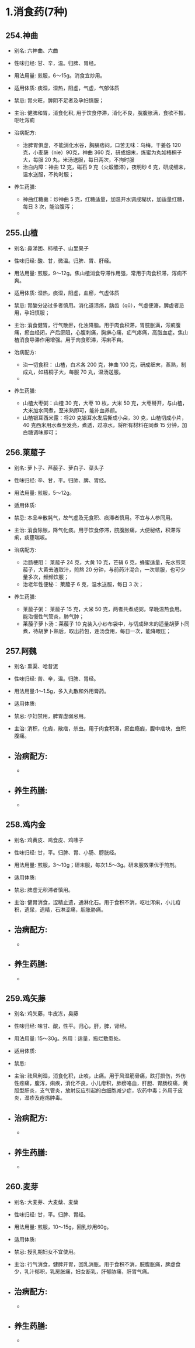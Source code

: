 
# 1.消食药(7种)


## 254.神曲

- 别名: 六神曲、六曲
- 性味归经: 甘、辛，温。归脾、胃经。
- 用法用量: 煎服，6～15g。消食宜炒用。
- 适用体质: 痰湿，湿热，阳虚，气虚，气郁体质
- 禁忌: 胃火旺，脾阴不足者及孕妇慎服；

- 主治: 健脾和胃，消食化积, 用于饮食停滞，消化不良，脘腹胀满，食欲不振，呕吐泻痢
- 治病配方: 
  - 治脾胃俱虚，不能消化水谷，胸膈痞闷，口苦无味：乌梅，干姜各 120 克，小麦蘖（nie）90克，神曲 360 克，研成细末，炼蜜为丸如梧桐子大，每服 20 丸，米汤送服，每日两次，不拘时服
  - 治白内障：神曲 12 克，磁石 9 克（火煅醋淬），夜明砂 6 克，研成细末，温水送服，不拘时服；
  
- 养生药膳: 
  - 神曲红糖羹：炒神曲 5 克，红糖适量，加温开水调成糊状，加适量红糖，每日 3 次，能治腹泻；
  - 

## 255.山楂

- 别名: 鼻涕团、柿楂子、山里果子
- 性味归经: 酸、甘，微温。归脾、胃、肝经。
- 用法用量: 煎服，9～12g。焦山楂消食导滞作用强，常用于肉食积滞，泻痢不爽。
- 适用体质: 湿热，痰湿，阳虚，血瘀，气虚体质
- 禁忌: 胃酸分泌过多者慎用。消化道溃疡，龋齿（qǔ），气虚便溏，脾虚者忌用，孕妇慎服；

- 主治: 消食健胃，行气散瘀，化浊降脂。用于肉食积滞，胃脘胀满，泻痢腹痛，瘀血经闭，产后瘀阻，心腹刺痛，胸痹心痛，疝气疼痛，高脂血症。焦山楂消食导滞作用增强。用于肉食积滞，泻痢不爽。
- 治病配方: 
  - 治一切食积： 山楂，白术各 200 克，神曲 100 克，研成细末，蒸熟，制成丸，如梧桐子大，每服 70 丸，温汤送服。
  - 
  
- 养生药膳: 
  - 山楂大枣粥：山楂 30 克，大枣 10 枚，大米 50 克，大枣掰开，与山楂，大米加水同煮，至米熟即可，能补血养颜。
  - 山楂银耳西米露：将20 克银耳水发后撕成小朵，30 克，山楂切成小片，40 克西米用水煮至发亮，煮透，过凉水，将所有材料在同煮 15 分钟，加白糖调味即可；


## 256.莱菔子

- 别名: 萝卜子、芦菔子、萝白子、菜头子
- 性味归经: 辛、甘，平。归肺、脾、胃经。
- 用法用量: 煎服，5～12g。
- 适用体质: 
- 禁忌: 本品辛散耗气，故气虚及无食积、痰滞者慎用。不宜与人参同用。

- 主治: 消食除胀，降气化痰。用于饮食停滞，脘腹胀痛，大便秘结，积滞泻痢，痰壅喘咳。
- 治病配方: 
  - 治肠梗阻： 莱菔子 24 克，大黄 10 克，芒硝 6 克，蜂蜜适量，先水煎莱菔子，大黄去渣取汁，煎熬 20 分钟，与前药汁混合，一次顿服，也可少量多次，频频饮服；
  - 治老年性便秘： 莱菔子 6 克，温水送服，每日 3 次；
  
- 养生药膳: 
  - 莱菔子粥： 莱菔子 15 克，大米 50 克，两者共煮成粥，早晚温热食用。能治慢性气管炎，肺气肿；
  - 莱菔子萝卜汤：莱菔子 10 克装入小纱布袋中，与切成碎末的适量胡萝卜同煮，待胡萝卜熟后，取出药包，连汤食用，每日一次，能降眼压；


## 257.阿魏

- 别名: 熏渠、哈昔泥
- 性味归经: 苦、辛，温。归脾、胃经。
- 用法用量:1～1.5g，多入丸散和外用膏药。
- 适用体质: 
- 禁忌: 孕妇禁用，脾胃虚弱忌用。

- 主治: 消积，化瘕，散痞，杀虫。用于肉食积滞，瘀血瘾瘕，腹中痞块，虫积腹痛。
- 治病配方: 
  - 
  - 
  
- 养生药膳: 
  - 
  - 

## 258.鸡内金

- 别名: 鸡黄皮、鸡食皮、鸡嗉子
- 性味归经: 甘，平。归脾、胃、小肠、膀胱经。
- 用法用量: 煎服，3～10g；研末服，每次1.5～3g。研末服效果优于煎剂。
- 适用体质: 
- 禁忌: 脾虚无积滞者慎用。

- 主治: 健胃消食，涩精止遗，通淋化石。用于食积不消，呕吐泻痢，小儿疳积，遗尿，遗精，石淋涩痛，胆胀胁痛。
- 治病配方: 
  - 
  - 
  
- 养生药膳: 
  - 
  - 



## 259.鸡矢藤

- 别名: 鸡矢藤，牛皮冻，臭藤
- 性味归经: 味甘、酸，性平。归心，肝，脾，肾经。
- 用法用量: 15～30g。外用：适量，捣烂敷患处。
- 适用体质: 
- 禁忌: 

- 主治: 祛风利湿，消食化积，止咳，止痛。用于风湿筋骨痛，跌打损伤，外伤性疼痛，腹泻，痢疾，消化不良，小儿疳积，肺痨咯血，肝胆、胃肠绞痛，黄胆型肝炎，支气管炎，放射反应引起的白细胞减少症，农药中毒；外用于皮炎，湿疹及疮疡肿毒。
- 治病配方: 
  - 
  - 
  
- 养生药膳: 
  - 
  - 


## 260.麦芽

- 别名: 大麦芽、大麦蘖、麦蘖
- 性味归经: 甘，平。归脾、胃经。
- 用法用量: 煎服，10～15g，回乳炒用60g。
- 适用体质: 
- 禁忌: 授乳期妇女不宜使用。

- 主治: 行气消食，健脾开胃，回乳消胀。用于食积不消，脘腹胀痛，脾虚食少，乳汁郁积，乳房胀痛，妇女断乳，肝郁胁痛，肝胃气痛。
- 治病配方: 
  - 
  - 
  
- 养生药膳: 
  - 
  - 












